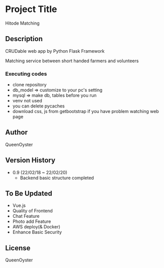 # Project Title

Hitode Matching

## Description

CRUDable web app by Python Flask Framework

Matching service between short handed farmers and volunteers

### Executing codes

- clone repository
- db_model => customize to your pc's setting
- mysql => make db, tables before you run
- venv not used
- you can delete pycaches
- download css, js from getbootstrap if you have problem watching web page

## Author

QueenOyster

## Version History

- 0.9 (22/02/18 ~ 22/02/20)
  - Backend basic structure completed

## To Be Updated
 + Vue.js
 + Quality of Frontend
 + Chat Feature
 + Photo add Feature
 + AWS deploy(& Docker)
 + Enhance Basic Security
 
## License

QueenOyster
